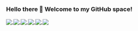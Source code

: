 ### Hello there 👋  Welcome to my GitHub space!  
  
  
<!-- ![Top Langs](https://github-readme-stats.vercel.app/api/top-langs/?username=pal-akash&layout=compact&theme=dark)  -->


<a href="https://github.com/pal-akash/ReadTrackr">
  <img align="center" src="https://github-readme-stats.vercel.app/api/pin/?username=pal-akash&repo=ReadTrackr&theme=dark" />
</a>
<a href="https://github.com/pal-akash/Git-Inbox">
  <img align="center" src="https://github-readme-stats.vercel.app/api/pin/?username=pal-akash&repo=Git-Inbox&theme=dark" />
</a>  
<a href="https://github.com/pal-akash/IPL_Dashboard">
  <img align="center" src="https://github-readme-stats.vercel.app/api/pin/?username=pal-akash&repo=IPL_Dashboard&theme=dark" />
</a>
<a href="https://github.com/pal-akash/Quizzy">
  <img align="center" src="https://github-readme-stats.vercel.app/api/pin/?username=pal-akash&repo=Quizzy&theme=dark" />
</a>
<a href="https://github.com/pal-akash/Web-Stash">
  <img align="center" src="https://github-readme-stats.vercel.app/api/pin/?username=pal-akash&repo=Web-Stash&theme=dark" />
</a>
<a href="https://github.com/pal-akash/Shop-Ease">
  <img align="center" src="https://github-readme-stats.vercel.app/api/pin/?username=pal-akash&repo=Shop-Ease&theme=dark" />
</a>

<!--
**pal-akash/pal-akash** is a ✨ _special_ ✨ repository because its `README.md` (this file) appears on your GitHub profile.

Here are some ideas to get you started:

- 🔭 I’m currently working on ...
- 🌱 I’m currently learning ...
- 👯 I’m looking to collaborate on ...
- 🤔 I’m looking for help with ...
- 💬 Ask me about ...
- 📫 How to reach me: ...
- 😄 Pronouns: ...
- ⚡ Fun fact: ...
-->

